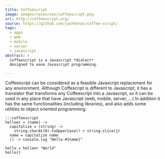 ```yaml
---
title: Coffeescript
image: images/resources/coffeescript.png
url: http://coffeescript.org/
source: https://github.com/jashkenas/coffee-script/
tags:
  - apps
  - web
  - mobile
  - server
  - javascript
abstract: >
  Coffeescript is a Javascript *dialect* 
  designed to ease Javascript programming.

---
```

Coffeescript can be considered as a feasible Javascript replacement
for any environment.
Although Coffescript is different to Javascript,
it has a translator that transforms any Coffeescript into a Javascript,
so it can be used in any place that have Javascript
(web, mobile, server, ...)
In addition it has the same functionalities (including libraries),
and also adds some utilities to object oriented programming.


    :::coffeescript
    helloer = (name) ->
      capitalize = (string) ->
        string.charAt(0).toUpperCase() + string.slice(1)
      name = capitalize name
      () -> console.log "Hello #{name}"

    hello = helloer "World"
    hello()
